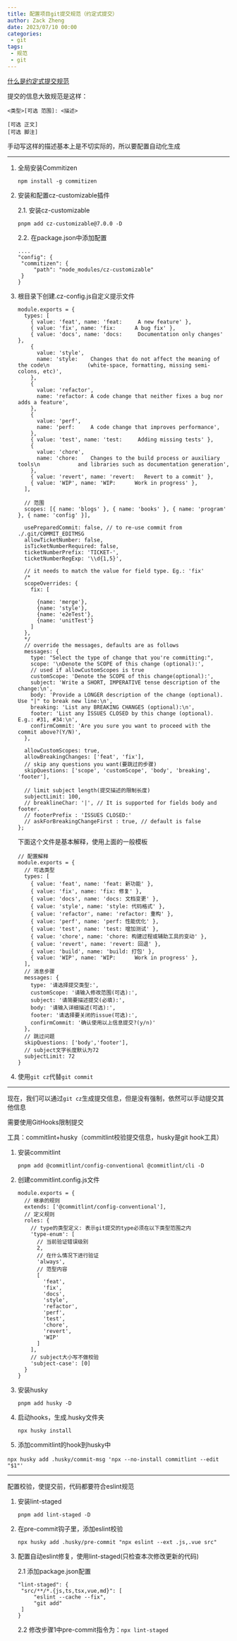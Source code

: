 ```yaml
---
title: 配置项目git提交规范（约定式提交）
author: Zack Zheng
date: 2023/07/10 00:00
categories:
 - git
tags:
 - 规范
 - git
---
```


[什么是约定式提交规范](https://www.conventionalcommits.org/zh-hans/v1.0.0/)

提交的信息大致规范是这样：

```
<类型>[可选 范围]: <描述>

[可选 正文]
[可选 脚注]
```

手动写这样的描述基本上是不切实际的，所以要配置自动化生成



____



1. 全局安装Commitizen

   `npm install -g commitizen`

2. 安装和配置cz-customizable插件

   2.1. 安装cz-customizable

   `pnpm add cz-customizable@7.0.0 -D`

   2.2. 在package.json中添加配置

   ```
   ....
   "config": {
   	"commitizen": {
   		"path": "node_modules/cz-customizable"
   	}
   }
   ```

3. 根目录下创建.cz-config.js自定义提示文件

   ```
   module.exports = {
     types: [
       { value: 'feat', name: 'feat:     A new feature' },
       { value: 'fix', name: 'fix:      A bug fix' },
       { value: 'docs', name: 'docs:     Documentation only changes' },
       {
         value: 'style',
         name: 'style:    Changes that do not affect the meaning of the code\n            (white-space, formatting, missing semi-colons, etc)',
       },
       {
         value: 'refactor',
         name: 'refactor: A code change that neither fixes a bug nor adds a feature',
       },
       {
         value: 'perf',
         name: 'perf:     A code change that improves performance',
       },
       { value: 'test', name: 'test:     Adding missing tests' },
       {
         value: 'chore',
         name: 'chore:    Changes to the build process or auxiliary tools\n            and libraries such as documentation generation',
       },
       { value: 'revert', name: 'revert:   Revert to a commit' },
       { value: 'WIP', name: 'WIP:      Work in progress' },
     ],
   
     // 范围
     scopes: [{ name: 'blogs' }, { name: 'books' }, { name: 'program' }, { name: 'config' }],
   
     usePreparedCommit: false, // to re-use commit from ./.git/COMMIT_EDITMSG
     allowTicketNumber: false,
     isTicketNumberRequired: false,
     ticketNumberPrefix: 'TICKET-',
     ticketNumberRegExp: '\\d{1,5}',
   
     // it needs to match the value for field type. Eg.: 'fix'
     /*
     scopeOverrides: {
       fix: [
   
         {name: 'merge'},
         {name: 'style'},
         {name: 'e2eTest'},
         {name: 'unitTest'}
       ]
     },
     */
     // override the messages, defaults are as follows
     messages: {
       type: "Select the type of change that you're committing:",
       scope: '\nDenote the SCOPE of this change (optional):',
       // used if allowCustomScopes is true
       customScope: 'Denote the SCOPE of this change(optional):',
       subject: 'Write a SHORT, IMPERATIVE tense description of the change:\n',
       body: 'Provide a LONGER description of the change (optional). Use "|" to break new line:\n',
       breaking: 'List any BREAKING CHANGES (optional):\n',
       footer: 'List any ISSUES CLOSED by this change (optional). E.g.: #31, #34:\n',
       confirmCommit: 'Are you sure you want to proceed with the commit above?(Y/N)',
     },
   
     allowCustomScopes: true,
     allowBreakingChanges: ['feat', 'fix'],
     // skip any questions you want(要跳过的步骤)
     skipQuestions: ['scope', 'customScope', 'body', 'breaking', 'footer'],
   
     // limit subject length(提交描述的限制长度)
     subjectLimit: 100,
     // breaklineChar: '|', // It is supported for fields body and footer.
     // footerPrefix : 'ISSUES CLOSED:'
     // askForBreakingChangeFirst : true, // default is false
   };
   
   ```

   下面这个文件是基本解释，使用上面的一般模板

   ```
   // 配置解释
   module.exports = {
     // 可选类型
     types: [
       { value: 'feat', name: 'feat: 新功能' },
       { value: 'fix', name: 'fix: 修复' },
       { value: 'docs', name: 'docs: 文档变更' },
       { value: 'style', name: 'style: 代码格式' },
       { value: 'refactor', name: 'refactor: 重构' },
       { value: 'perf', name: 'perf: 性能优化' },
       { value: 'test', name: 'test: 增加测试' },
       { value: 'chore', name: 'chore: 构建过程或辅助工具的变动' },
       { value: 'revert', name: 'revert: 回退' },
       { value: 'build', name: 'build: 打包' },
       { value: 'WIP', name: 'WIP:      Work in progress' },
     ],
     // 消息步骤
     messages: {
       type: '请选择提交类型:',
       customScope: '请输入修改范围(可选):',
       subject: '请简要描述提交(必填):',
       body: '请输入详细描述(可选):',
       footer: '请选择要关闭的issue(可选):',
       confirmCommit: '确认使用以上信息提交?(y/n)'
     },
     // 跳过问题
     skipQuestions: ['body','footer'],
     // subject文字长度默认为72
     subjectLimit: 72
   }
   
   ```

4. 使用`git cz`代替`git commit`



____

现在，我们可以通过`git cz`生成提交信息，但是没有强制，依然可以手动提交其他信息

需要使用GitHooks限制提交

工具：commitlint+husky（commitlint校验提交信息，husky是git hook工具）

1. 安装commitlint

   `pnpm add @commitlint/config-conventional @commitlint/cli -D`

2. 创建commitlint.config.js文件

   ```
   module.exports = {
     // 继承的规则
     extends: ['@commitlint/config-conventional'],
     // 定义规则
     roles: {
       // type的类型定义: 表示git提交的type必须在以下类型范围之内
       'type-enum': [
         // 当前验证错误级别
         2,
         // 在什么情况下进行验证
         'always',
         // 范型内容
         [
           'feat',
           'fix',
           'docs',
           'style',
           'refactor',
           'perf',
           'test',
           'chore',
           'revert',
           'WIP'
         ]
       ],
       // subject大小写不做校验
       'subject-case': [0]
     }
   }
   ```



3. 安装husky

   `pnpm add husky -D`

4. 启动hooks，生成.husky文件夹

   `npx husky install`

5. 添加commitlint的hook到husky中

​		`npx husky add .husky/commit-msg 'npx --no-install commitlint --edit "$1"'`

____

配置校验，使提交前，代码都要符合eslint规范

1. 安装lint-staged

   `pnpm add lint-staged -D`

2. 在pre-commit钩子里，添加eslint校验

   `npx husky add .husky/pre-commit "npx eslint --ext .js,.vue src"`

3. 配置自动eslint修复，使用lint-staged(只检查本次修改更新的代码)

   2.1 添加package.json配置

   ```
   "lint-staged": {
   	"src/**/*.{js,ts,tsx,vue,md}": [
   		"eslint --cache --fix",
   		"git add"
   	]
   }
   ```

   2.2 修改步骤1中pre-commit指令为：`npx lint-staged `
